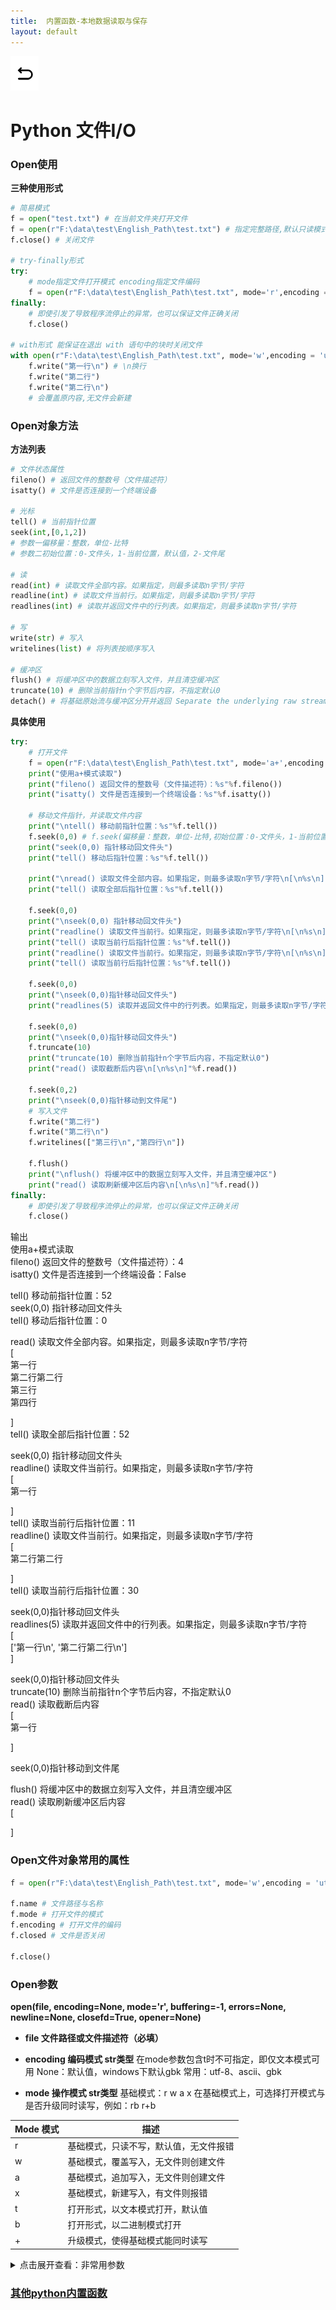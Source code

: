 ```yaml
---
title:  内置函数-本地数据读取与保存
layout: default
---
```

[![返回](/assets/images/back.png)](../../../../2022/07/05/Python_Index.html)

# Python 文件I/O

### Open使用

**三种使用形式**
```python
# 简易模式
f = open("test.txt") # 在当前文件夹打开文件
f = open(r"F:\data\test\English_Path\test.txt") # 指定完整路径,默认只读模式
f.close() # 关闭文件

# try-finally形式
try:
    # mode指定文件打开模式 encoding指定文件编码
    f = open(r"F:\data\test\English_Path\test.txt", mode='r',encoding = 'utf-8')
finally:
    # 即使引发了导致程序流停止的异常，也可以保证文件正确关闭
    f.close()

# with形式 能保证在退出 with 语句中的块时关闭文件
with open(r"F:\data\test\English_Path\test.txt", mode='w',encoding = 'utf-8') as f:
    f.write("第一行\n") # \n换行
    f.write("第二行")
    f.write("第二行\n")
    # 会覆盖原内容,无文件会新建
```

### Open对象方法

**方法列表**

```python
# 文件状态属性
fileno() # 返回文件的整数号（文件描述符）
isatty() # 文件是否连接到一个终端设备

# 光标
tell() # 当前指针位置
seek(int,[0,1,2]) 
# 参数一偏移量：整数，单位-比特
# 参数二初始位置：0-文件头，1-当前位置，默认值，2-文件尾

# 读
read(int) # 读取文件全部内容。如果指定，则最多读取n字节/字符
readline(int) # 读取文件当前行。如果指定，则最多读取n字节/字符
readlines(int) # 读取并返回文件中的行列表。如果指定，则最多读取n字节/字符

# 写
write(str) # 写入
writelines(list) # 将列表按顺序写入

# 缓冲区
flush() # 将缓冲区中的数据立刻写入文件，并且清空缓冲区
truncate(10) # 删除当前指针n个字节后内容，不指定默认0
detach() # 将基础原始流与缓冲区分开并返回 Separate the underlying raw stream from the buffer and return it.
```

**具体使用**

```python
try:
    # 打开文件
    f = open(r"F:\data\test\English_Path\test.txt", mode='a+',encoding = 'utf-8')
    print("使用a+模式读取")
    print("fileno() 返回文件的整数号（文件描述符）：%s"%f.fileno())
    print("isatty() 文件是否连接到一个终端设备：%s"%f.isatty())
    
    # 移动文件指针，并读取文件内容
    print("\ntell() 移动前指针位置：%s"%f.tell())
    f.seek(0,0) # f.seek(偏移量：整数，单位-比特,初始位置：0-文件头，1-当前位置，默认值，2-文件尾)
    print("seek(0,0) 指针移动回文件头")
    print("tell() 移动后指针位置：%s"%f.tell())
    
    print("\nread() 读取文件全部内容。如果指定，则最多读取n字节/字符\n[\n%s\n]"%f.read())
    print("tell() 读取全部后指针位置：%s"%f.tell())
    
    f.seek(0,0)
    print("\nseek(0,0) 指针移动回文件头")
    print("readline() 读取文件当前行。如果指定，则最多读取n字节/字符\n[\n%s\n]"%f.readline())
    print("tell() 读取当前行后指针位置：%s"%f.tell())
    print("readline() 读取文件当前行。如果指定，则最多读取n字节/字符\n[\n%s\n]"%f.readline())
    print("tell() 读取当前行后指针位置：%s"%f.tell())
    
    f.seek(0,0)
    print("\nseek(0,0)指针移动回文件头")
    print("readlines(5) 读取并返回文件中的行列表。如果指定，则最多读取n字节/字符\n[\n%s\n]"%f.readlines(5))
    
    f.seek(0,0)
    print("\nseek(0,0)指针移动回文件头")
    f.truncate(10) 
    print("truncate(10) 删除当前指针n个字节后内容，不指定默认0")
    print("read() 读取截断后内容\n[\n%s\n]"%f.read())
    
    f.seek(0,2)
    print("\nseek(0,0)指针移动到文件尾")
    # 写入文件
    f.write("第二行")
    f.write("第二行\n")
    f.writelines(["第三行\n","第四行\n"])
    
    f.flush()
    print("\nflush() 将缓冲区中的数据立刻写入文件，并且清空缓冲区")
    print("read() 读取刷新缓冲区后内容\n[\n%s\n]"%f.read())
finally:
    # 即使引发了导致程序流停止的异常，也可以保证文件正确关闭
    f.close()
```
输出  
使用a+模式读取  
fileno() 返回文件的整数号（文件描述符）：4  
isatty() 文件是否连接到一个终端设备：False  

tell() 移动前指针位置：52  
seek(0,0) 指针移动回文件头  
tell() 移动后指针位置：0  

read() 读取文件全部内容。如果指定，则最多读取n字节/字符  
[  
第一行  
第二行第二行  
第三行  
第四行  
  
]  
tell() 读取全部后指针位置：52  
  
seek(0,0) 指针移动回文件头  
readline() 读取文件当前行。如果指定，则最多读取n字节/字符  
[  
第一行  
  
]  
tell() 读取当前行后指针位置：11  
readline() 读取文件当前行。如果指定，则最多读取n字节/字符  
[  
第二行第二行  
  
]  
tell() 读取当前行后指针位置：30  
  
seek(0,0)指针移动回文件头  
readlines(5) 读取并返回文件中的行列表。如果指定，则最多读取n字节/字符  
[  
['第一行\n', '第二行第二行\n']  
]  
  
seek(0,0)指针移动回文件头  
truncate(10) 删除当前指针n个字节后内容，不指定默认0  
read() 读取截断后内容  
[  
第一行  
  
]  
  
seek(0,0)指针移动到文件尾  
  
flush() 将缓冲区中的数据立刻写入文件，并且清空缓冲区  
read() 读取刷新缓冲区后内容  
[  
  
]  

### Open文件对象常用的属性

```python
f = open(r"F:\data\test\English_Path\test.txt", mode='w',encoding = 'utf-8')

f.name # 文件路径与名称
f.mode # 打开文件的模式
f.encoding # 打开文件的编码
f.closed # 文件是否关闭

f.close()
```

### Open参数

**open(file, encoding=None, mode='r', buffering=-1, errors=None, newline=None, closefd=True, opener=None)**

- **file 文件路径或文件描述符（必填）** 

- **encoding 编码模式 str类型**
  在mode参数包含t时不可指定，即仅文本模式可用
  None：默认值，windows下默认gbk
  常用：utf-8、ascii、gbk

- **mode 操作模式 str类型**
  基础模式：r w a x
  在基础模式上，可选择打开模式与是否升级同时读写，例如：rb r+b

|Mode 模式|描述|
|--|--|
|r |基础模式，只读不写，默认值，无文件报错|
|w |基础模式，覆盖写入，无文件则创建文件|
|a |基础模式，追加写入，无文件则创建文件|
|x |基础模式，新建写入，有文件则报错|
| t|打开形式，以文本模式打开，默认值|
| b|打开形式，以二进制模式打开|
| +|升级模式，使得基础模式能同时读写|

<details>
<summary>点击展开查看：非常用参数</summary>
<p>

<h4>buffering 缓冲设置 [-1,0,1]</h4>
  -1：默认值，使用系统默认缓冲机制<br>
  0:不使用缓冲，直接读写磁盘<br>
  1:单行缓冲<br>

<h4>errors 编解码报错的处理模式 str类型</h4>
  在mode参数包含t时不可指定，即仅文本模式可用<br>
  常用模式：<br>
  strict：编解码错误则报错<br>
  ignore：编解码出现错误会忽略，不报错<br>
  replace：编解码出现错误不会报错，会用“?”替代要写入或读取的无法解析的数据<br>

<h4>newline 换行符设置，str类型</h4>
  None（默认）、"\r"、"\n"、"\r\n"<br>

<h4>closefd 控制file参数的传入值类型 bool类型</h4>
  True：默认，file参数可以是表示文件路径的字符串，也可以是文件描述符<br>
  False：file参数只能是文件描述符，传入字符串会报错。<br>

<h4>opener</h4>
  传递一个可调用的 opener 来使用自定义 opener<br>
  <pre>
  import os
  dir_fd = os.open('somedir', os.O_RDONLY)
  def opener(path, flags):
      return os.open(path, flags, dir_fd=dir_fd)

  with open('spamspam.txt', 'w', opener=opener) as f:
      print('This will be written to somedir/spamspam.txt', file=f)

  os.close(dir_fd)  # 不要泄漏文件描述符
  </pre><br>
  参考链接：<br>
  https://stackoverflow.com/questions/37241711/what-is-the-use-of-opener-argument-in-built-in-open-function
</p>
</details>

### [其他python内置函数](../../../../2022/08/03/Python-Built-in-functions_Note.html)